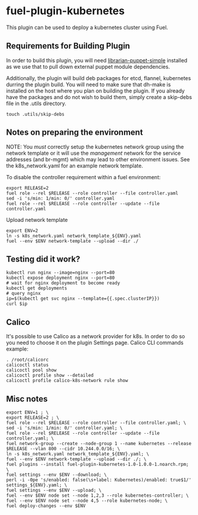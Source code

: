 fuel-plugin-kubernetes
======================

This plugin can be used to deploy a kubernetes cluster using Fuel.


Requirements for Building Plugin
--------------------------------

In order to build this plugin, you will need
[librarian-puppet-simple](https://github.com/bodepd/librarian-puppet-simple)
installed as we use that to pull down external puppet module dependencies.

Additionally, the plugin will build deb packages for etcd, flannel, kubernetes
durring the plugin build. You will need to make sure that dh-make is installed
on the host where you plan on building the plugin. If you already have the
packages and do not wish to build them, simply create a skip-debs file in the
.utils directory.

```
touch .utils/skip-debs
```


Notes on preparing the environment
----------------------------------

NOTE: You *must* correctly setup the kubernetes network group using the network
template or it will use the *management* network for the service addresses (and
br-mgmt) which may lead to other environment issues. See the k8s_network.yaml
for an example network template.

To disable the controller requirement within a fuel environment:
```
export RELEASE=2
fuel role --rel $RELEASE --role controller --file controller.yaml
sed -i 's/min: 1/min: 0/' controller.yaml
fuel role --rel $RELEASE --role controller --update --file controller.yaml
```

Upload network template
```
export ENV=2
ln -s k8s_network.yaml network_template_${ENV}.yaml
fuel --env $ENV network-template --upload --dir ./
```


Testing did it work?
--------------------

```
kubectl run nginx --image=nginx --port=80
kubectl expose deployment nginx --port=80
# wait for nginx deployment to become ready
kubectl get deployments
# query nginx
ip=$(kubectl get svc nginx --template={{.spec.clusterIP}})
curl $ip
```


Calico
------

It's possible to use Calico as a network provider for k8s. In order to do so
you need to choose it on the plugin Settings page.
Calico CLI commands example:

```
. /root/calicorc
calicoctl status
calicoctl pool show
calicoctl profile show --detailed
calicoctl profile calico-k8s-network rule show
```


Misc notes
----------

```
export ENV=1 ; \
export RELEASE=2 ; \
fuel role --rel $RELEASE --role controller --file controller.yaml; \
sed -i 's/min: 1/min: 0/' controller.yaml; \
fuel role --rel $RELEASE --role controller --update --file controller.yaml; \
fuel network-group --create --node-group 1 --name kubernetes --release $RELEASE --vlan 800 --cidr 10.244.0.0/16; \
ln -s k8s_network.yaml network_template_${ENV}.yaml; \
fuel --env $ENV network-template --upload --dir ./; \
fuel plugins --install fuel-plugin-kubernetes-1.0-1.0.0-1.noarch.rpm; \
fuel settings --env $ENV --download; \
perl -i -0pe 's/enabled: false(\s+label: Kubernetes)/enabled: true$1/' settings_${ENV}.yaml; \
fuel settings --env $ENV --upload; \
fuel --env $ENV node set --node 1,2,3 --role kubernetes-controller; \
fuel --env $ENV node set --node 4,5 --role kubernetes-node; \
fuel deploy-changes --env $ENV
```
